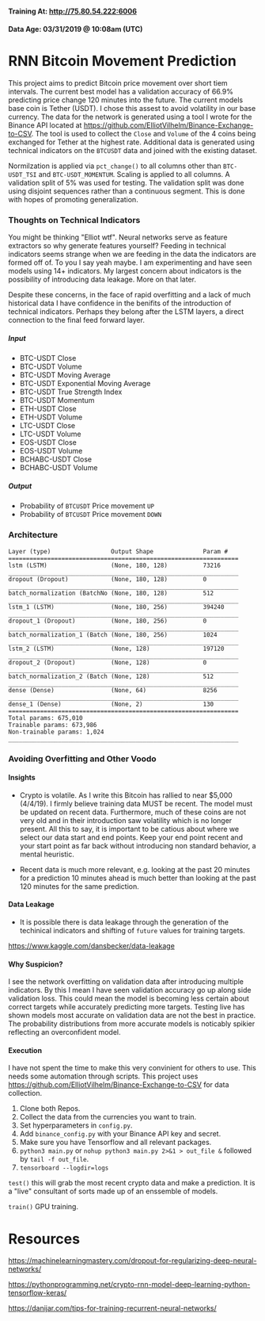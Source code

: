 #### Training At: http://75.80.54.222:6006
#### Data Age: 03/31/2019 @ 10:08am (UTC)

# RNN Bitcoin Movement Prediction
This project aims to predict Bitcoin price movement over short tiem intervals. The current best model has a validation accuracy of 66.9% predicting price change 120 minutes into the future. The current models base coin is Tether (USDT). I chose this assest to avoid volatility in our base currency. The data for the network is generated using a tool I wrote for the Binance API located at https://github.com/ElliotVilhelm/Binance-Exchange-to-CSV. The tool is used to collect the `Close` and `Volume` of the 4 coins being exchanged for Tether at the highest rate. Additional data is generated using technical indicators on the `BTCUSDT` data and joined with the existing dataset.

Normilzation is applied via `pct_change()` to all columns other than `BTC-USDT_TSI` and `BTC-USDT_MOMENTUM`. Scaling is applied to all columns. A validation split of 5% was used for testing. The validation split was done using disjoint sequences rather than a continuous segment. This is done with hopes of promoting generalization.

### Thoughts on Technical Indicators
You might be thinking "Elliot wtf". Neural networks serve as feature extractors so why generate features yourself? Feeding in technical indicators seems strange when we are feeding in the data the indicators are formed off of. To you I say yeah maybe. I am experimenting and have seen models using 14+ indicators. My largest concern about indicators is the possibility of introducing data leakage. More on that later.

Despite these concerns, in the face of rapid overfitting and a lack of much historical data I have confidence in the benifits of the introduction of technical indicators. Perhaps they belong after the LSTM layers, a direct connection to the final feed forward layer.


##### Input
- BTC-USDT Close
- BTC-USDT Volume
- BTC-USDT Moving Average
- BTC-USDT Exponential Moving Average
- BTC-USDT True Strength Index
- BTC-USDT Momentum
- ETH-USDT Close
- ETH-USDT Volume
- LTC-USDT Close
- LTC-USDT Volume
- EOS-USDT Close
- EOS-USDT Volume
- BCHABC-USDT Close
- BCHABC-USDT Volume

##### Output
- Probability of `BTCUSDT` Price movement `UP`
- Probability of `BTCUSDT` Price movement `DOWN`


### Architecture
```
Layer (type)                 Output Shape              Param #   
=================================================================
lstm (LSTM)                  (None, 180, 128)          73216     
_________________________________________________________________
dropout (Dropout)            (None, 180, 128)          0         
_________________________________________________________________
batch_normalization (BatchNo (None, 180, 128)          512       
_________________________________________________________________
lstm_1 (LSTM)                (None, 180, 256)          394240    
_________________________________________________________________
dropout_1 (Dropout)          (None, 180, 256)          0         
_________________________________________________________________
batch_normalization_1 (Batch (None, 180, 256)          1024      
_________________________________________________________________
lstm_2 (LSTM)                (None, 128)               197120    
_________________________________________________________________
dropout_2 (Dropout)          (None, 128)               0         
_________________________________________________________________
batch_normalization_2 (Batch (None, 128)               512       
_________________________________________________________________
dense (Dense)                (None, 64)                8256      
_________________________________________________________________
dense_1 (Dense)              (None, 2)                 130       
=================================================================
Total params: 675,010
Trainable params: 673,986
Non-trainable params: 1,024
_________________________________________________________________
```

### Avoiding Overfitting and Other Voodo

#### Insights
- Crypto is volatile. As I write this Bitcoin has rallied to near $5,000 (4/4/19). I firmly believe training data MUST be recent. The model must be updated on recent data. Furthermore, much of these coins are not very old and in their introduction saw volatility which is no longer present. All this to say, it is important to be catious about where we select our data start and end points. Keep your end point recent and your start point as far back without introducing non standard behavior, a mental heuristic. 

- Recent data is much more relevant, e.g. looking at the past 20 minutes for a prediction 10 minutes ahead is much better than looking at the past 120 minutes for the same prediction.

#### Data Leakage
- It is possible there is data leakage through the generation of the techinical indicators and shifting of `future` values for training targets.

https://www.kaggle.com/dansbecker/data-leakage

#### Why Suspicion? 
I see the network overfitting on validation data after introducing multiple indicators. By this I mean I have seen validation accuracy go up along side validation loss. This could mean the model is becoming less certain about correct targets while accurately predicting more targets. Testing live has shown models most accurate on validation data are not the best in practice. The probability distributions from more accurate models is noticably spikier reflecting an overconfident model.


#### Execution
I have not spent the time to make this very convinient for others to use. This needs some automation through scripts. This project uses https://github.com/ElliotVilhelm/Binance-Exchange-to-CSV for data collection. 

1. Clone both Repos.
2. Collect the data from the currencies you want to train.
3. Set hyperparameters in `config.py`.
4. Add `binance_config.py` with your Binance API key and secret.
5. Make sure you have Tensorflow and all relevant packages.
6. `python3 main.py` or `nohup python3 main.py 2>&1 > out_file &` followed by `tail -f out_file`.
7. `tensorboard --logdir=logs`

`test()` this will grab the most recent crypto data and make a prediction. It is a "live" consultant of sorts made up of an enssemble of models.

`train()` GPU training.

# Resources
https://machinelearningmastery.com/dropout-for-regularizing-deep-neural-networks/

https://pythonprogramming.net/crypto-rnn-model-deep-learning-python-tensorflow-keras/

https://danijar.com/tips-for-training-recurrent-neural-networks/
